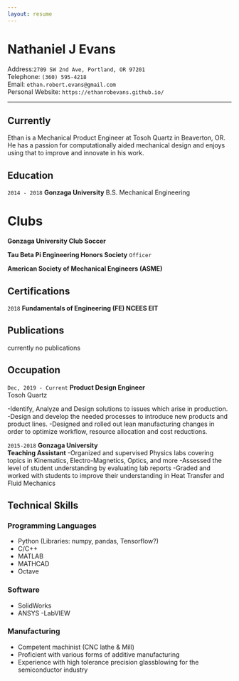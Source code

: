 ```yaml
---
layout: resume
---
```


# Nathaniel J Evans

Address:`2709 SW 2nd Ave, Portland, OR 97201`  
Telephone: `(360) 595-4218`   
Email: `ethan.robert.evans@gmail.com`    
Personal Website: `https://ethanrobevans.github.io/`  

*** 

## Currently

Ethan is a Mechanical Product Engineer at Tosoh Quartz in Beaverton, OR. He has a passion for computationally aided mechanical design and enjoys using that to improve and innovate in his work.

## Education

`2014 - 2018`
__Gonzaga University__
B.S. Mechanical Engineering

# Clubs

__Gonzaga University Club Soccer__

__Tau Beta Pi Engineering Honors Society__
`Officer`

__American Society of Mechanical Engineers (ASME)__ 


## Certifications

`2018`
**Fundamentals of Engineering (FE) NCEES EIT**

## Publications

currently no publications


## Occupation

`Dec, 2019 - Current`
__Product Design Engineer__  
Tosoh Quartz

-Identify, Analyze and Design solutions to issues which arise in production.
-Design and develop the needed processes to introduce new products and product lines.
-Designed and rolled out lean manufacturing changes in order to optimize workflow, resource allocation and cost reductions.


`2015-2018`
**Gonzaga University**  
__Teaching Assistant__
-Organized and supervised Physics labs covering topics in Kinematics, Electro-Magnetics, Optics, and more
-Assessed the level of student understanding by evaluating lab reports
-Graded and worked with students to improve their understanding in Heat Transfer and Fluid Mechanics 

## Technical Skills 

### Programming Languages 

- Python (Libraries: numpy, pandas, Tensorflow?)
- C/C++
- MATLAB 
- MATHCAD
- Octave

### Software

- SolidWorks
- ANSYS
-LabVIEW

### Manufacturing

- Competent machinist (CNC lathe & Mill)
- Proficient with various forms of additive manufacturing
- Experience with high tolerance precision glassblowing for the semiconductor industry


<!-- ### Footer

Last updated: Sep 2019 -->


